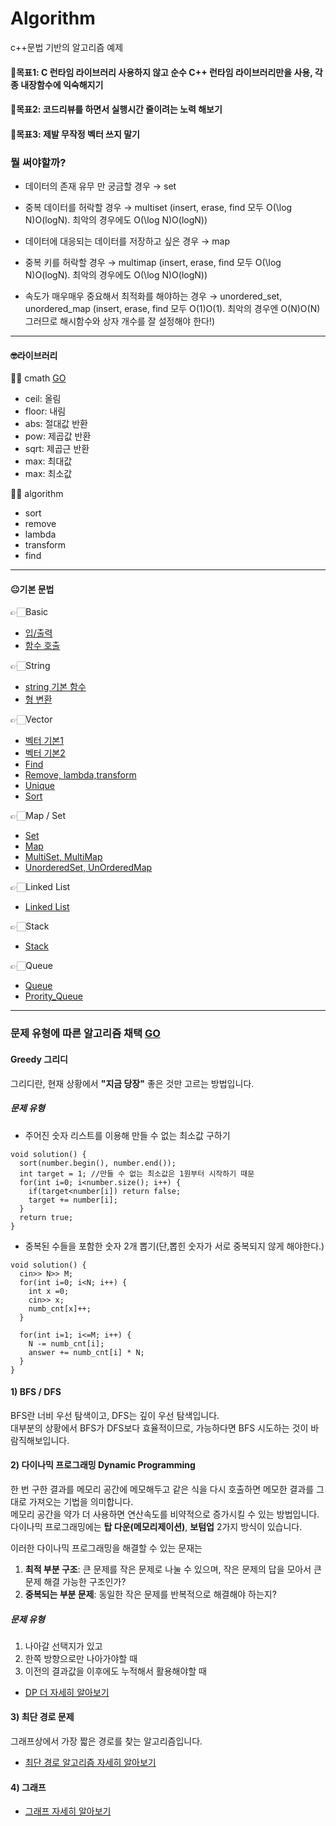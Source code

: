 # Algorithm
c++문법 기반의 알고리즘 예제

#### 📌목표1: C 런타임 라이브러리 사용하지 않고 순수 C++ 런타임 라이브러리만을 사용, 각종 내장함수에 익숙해지기
#### 📌목표2: 코드리뷰를 하면서 실행시간 줄이려는 노력 해보기
#### 📌목표3: 제발 무작정 벡터 쓰지 말기

### 뭘 써야할까?

- 데이터의 존재 유무 만 궁금할 경우 → set

- 중복 데이터를 허락할 경우 → multiset (insert, erase, find 모두 O(\log N)O(logN). 최악의 경우에도 O(\log N)O(logN))

- 데이터에 대응되는 데이터를 저장하고 싶은 경우 → map

- 중복 키를 허락할 경우 → multimap (insert, erase, find 모두 O(\log N)O(logN). 최악의 경우에도 O(\log N)O(logN))

- 속도가 매우매우 중요해서 최적화를 해야하는 경우 → unordered_set, unordered_map (insert, erase, find 모두 O(1)O(1). 최악의 경우엔 O(N)O(N) 그러므로 해시함수와 상자 개수를 잘 설정해야 한다!)

<hr/>

#### 🤓라이브러리

✍🏻 cmath <a href="https://github.com/Choyoonyoung98/Algorithm/blob/master/Grammar/cmath/cmath/main.cpp">GO</a>
  - ceil: 올림
  - floor: 내림
  - abs: 절대값 반환
  - pow: 제곱값 반환
  - sqrt: 제곱근 반환
  - max: 최대값
  - max: 최소값
  
✍🏻 algorithm
  - sort
  - remove
  - lambda
  - transform
  - find
  
<hr/>

#### 😐기본 문법

👉🏻Basic
- <a href="https://github.com/Choyoonyoung98/Algorithm/blob/master/Grammar/Input_Output/Input_Output/main.cpp">입/출력</a>
- <a href="https://github.com/Choyoonyoung98/Algorithm/blob/master/Grammar/Function_Call/Function_Call/main.cpp">함수 호출<a>
  
👉🏻String
- <a href="https://github.com/Choyoonyoung98/Algorithm/blob/master/Grammar/String_Chars/String_Chars/main.cpp">string 기본 함수</a>
- <a href="https://github.com/Choyoonyoung98/Algorithm/blob/master/Grammar/Type/Type/main.cpp">형 변환</a>

👉🏻Vector
- <a href="https://github.com/Choyoonyoung98/Algorithm/blob/master/Grammar/Vector_1/Vector_1/main.cpp">벡터 기본1</a>
- <a href="https://github.com/Choyoonyoung98/Algorithm/blob/master/Grammar/Vector_2/Vector_2/main.cpp">벡터 기본2</a>
- <a href="https://github.com/Choyoonyoung98/Algorithm/blob/master/Grammar/Find/Find/main.cpp">Find</a>
- <a href="https://github.com/Choyoonyoung98/Algorithm/blob/master/Grammar/Remove/Remove/main.cpp">Remove, lambda,transform</a>
- <a href="https://github.com/Choyoonyoung98/Algorithm/blob/master/Grammar/Unique/Unique/main.cpp"> Unique</a>
- <a href="https://github.com/Choyoonyoung98/Algorithm/blob/master/Grammar/Sort/Sort/main.cpp">Sort</a>

👉🏻Map / Set
- <a href="https://github.com/Choyoonyoung98/Algorithm/blob/master/Grammar/Set/Set/main.cpp">Set</a>
- <a href="https://github.com/Choyoonyoung98/Algorithm/blob/master/Grammar/Map/Map/main.cpp">Map</a>
- <a href="https://github.com/Choyoonyoung98/Algorithm/blob/master/Grammar/MultiSet_Map/MultiSet_Map/main.cpp">MultiSet, MultiMap</a>
- <a href="https://github.com/Choyoonyoung98/Algorithm/blob/master/Grammar/UnorderedMap_Set/UnorderedMap_Set/main.cpp"> UnorderedSet, UnOrderedMap</a>

👉🏻Linked List
- <a href="https://github.com/Choyoonyoung98/Algorithm/blob/master/Grammar/LinkedList/LinkedList/main.cpp">Linked List</a>

👉🏻Stack
- <a href="https://github.com/Choyoonyoung98/Algorithm/blob/master/Grammar/Stack/Stack/main.cpp">Stack</a>

👉🏻Queue
- <a href="https://github.com/Choyoonyoung98/Algorithm/blob/master/Grammar/Queue/Queue/main.cpp">Queue</a>
- <a href="https://github.com/Choyoonyoung98/Algorithm/blob/master/Grammar/Priority_Queue/Priority_Queue/main.cpp">Prority_Queue</a>

<hr/>

### 문제 유형에 따른 알고리즘 채택 [GO](/theory/Algorithm_Kinds.md)  
#### Greedy 그리디
그리디란, 현재 상황에서 **"지금  당장"** 좋은 것만 고르는 방법입니다.  

##### 문제 유형
- 주어진 숫자 리스트를 이용해 만들 수 없는 최소값 구하기
```
void solution() {
  sort(number.begin(), number.end());
  int target = 1; //만들 수 없는 최소값은 1원부터 시작하기 때문
  for(int i=0; i<number.size(); i++) {
    if(target<number[i]) return false;
    target += number[i];
  }
  return true;
}
```

- 중복된 수들을 포함한 숫자 2개 뽑기(단,뽑힌 숫자가 서로 중복되지 않게 해야한다.)
```
void solution() {
  cin>> N>> M;
  for(int i=0; i<N; i++) {
    int x =0;
    cin>> x;
    numb_cnt[x]++;
  }
  
  for(int i=1; i<=M; i++) {
    N -= numb_cnt[i];
    answer += numb_cnt[i] * N;
  }
}
```

#### 1) BFS / DFS
BFS란 너비 우선 탐색이고, DFS는 깊이 우선 탐색입니다.  
대부분의 상황에서 BFS가 DFS보다 효율적이므로, 가능하다면 BFS 시도하는 것이 바람직해보입니다.  

#### 2) 다이나믹 프로그래밍 Dynamic Programming
한 번 구한 결과를 메모리 공간에 메모해두고 같은 식을 다시 호출하면 메모한 결과를 그대로 가져오는 기법을 의미합니다.  
메모리 공간을 약가 더 사용하면 연산속도를 비약적으로 증가시킬 수 있는 방법입니다. 다이나믹 프로그래밍에는 **탑 다운(메모리제이션)**, **보텀업** 2가지 방식이 있습니다.  

이러한 다이나믹 프로그래밍을 해결할 수 있는 문재는  
1) **최적 부분 구조**: 큰 문제를 작은 문제로 나눌 수 있으며, 작은 문제의 답을 모아서 큰 문제 해결 가능한 구조인가?
2) **중복되는 부분 문제**: 동일한 작은 문제를 반복적으로 해결해야 하는지?

##### 문제 유형
1) 나아갈 선택지가 있고
2) 한쪽 방향으로만 나아가야할 때
3) 이전의 결과값을 이후에도 누적해서 활용해야할 때  
- [DP 더 자세히 알아보기](/Theory/DP.md)

#### 3) 최단 경로 문제
그래프상에서 가장 짧은 경로를 찾는 알고리즘입니다.  
- [최단 경로 알고리즘 자세히 알아보기](/Theory/ShortestPathProblem.md)  

#### 4) 그래프  
- [그래프 자세히 알아보기](/Theory/Graph.md)  
